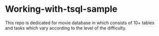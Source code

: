 # Working-with-tsql-sample
This repo is dedicated for movie database in which consists of 10+ tables and tasks which vary according to the level of the difficulty.
